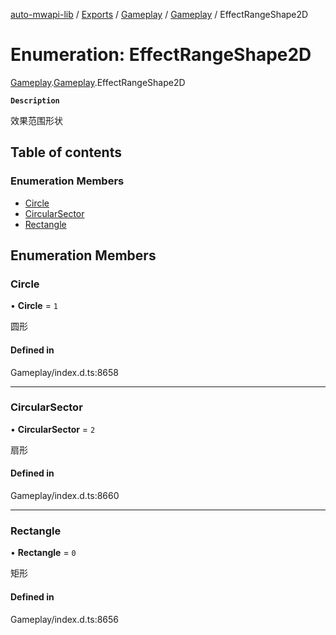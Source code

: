 [auto-mwapi-lib](../README.md) / [Exports](../modules.md) / [Gameplay](../modules/Gameplay.md) / [Gameplay](../modules/Gameplay.Gameplay.md) / EffectRangeShape2D

# Enumeration: EffectRangeShape2D

[Gameplay](../modules/Gameplay.md).[Gameplay](../modules/Gameplay.Gameplay.md).EffectRangeShape2D

**`Description`**

效果范围形状

## Table of contents

### Enumeration Members

- [Circle](Gameplay.Gameplay.EffectRangeShape2D.md#circle)
- [CircularSector](Gameplay.Gameplay.EffectRangeShape2D.md#circularsector)
- [Rectangle](Gameplay.Gameplay.EffectRangeShape2D.md#rectangle)

## Enumeration Members

### Circle

• **Circle** = `1`

圆形

#### Defined in

Gameplay/index.d.ts:8658

---

### CircularSector

• **CircularSector** = `2`

扇形

#### Defined in

Gameplay/index.d.ts:8660

---

### Rectangle

• **Rectangle** = `0`

矩形

#### Defined in

Gameplay/index.d.ts:8656
